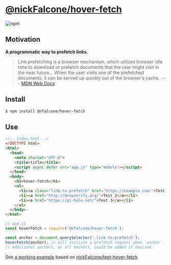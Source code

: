 # [@nickFalcone/hover-fetch](https://www.npmjs.com/package/@nfalcone/hover-fetch)
![npm](https://img.shields.io/npm/v/@nfalcone/hover-fetch)

## Motivation

__A programmatic way to prefetch links.__

> Link prefetching is a browser mechanism, which utilizes browser idle time to download or prefetch documents that the user might visit in the near future...
> When the user visits one of the prefetched documents, it can be served up quickly out of the browser's cache.
--- [MDN Web Docs](https://developer.mozilla.org/en-US/docs/Web/HTTP/Link_prefetching_FAQ)
## Install

```bash
$ npm install @nfalcone/hover-fetch
```
## Use

```html
<!-- index.html -->
<!DOCTYPE html>
<html>
  <head>
    <meta charset="UTF-8">
    <title>title</title>
    <script async defer src="app.js" type="module"></script>
  </head>
  <body>
    <h1>hover-fetch</h1>
    <ul>
      <li><a class="link-to-prefetch" href="https://example.com/">Test 1</a></li>
      <li><a href="http://browserify.org/">Test 2</a></li>
      <li><a href="https://pi-hole.net/">Test 3</a></li>
    </ul>
  </body>
</html>
```

```js
// app.js
const hoverFetch = require('@nfalcone/hover-fetch');

const anchor = document.querySelector('.link-to-prefetch');
hoverFetch(anchor); // will initiate a prefetch request when `anchor` is hovered
// Additional anchors, or all anchors, could be added if desired.
```

See [a working example](http://hover-fetch.surge.sh/) based on [nickFalcone/test-hover-fetch](https://github.com/nickFalcone/test-hover-fetch).

<!-- TODO: ## Test

```bash
$ npm run test
``` -->
